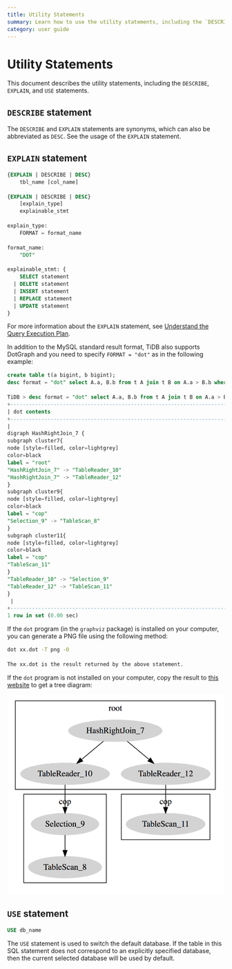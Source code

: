 ```yaml
---
title: Utility Statements
summary: Learn how to use the utility statements, including the `DESCRIBE`, `EXPLAIN`, and `USE` statements.
category: user guide
---
```


# Utility Statements

This document describes the utility statements, including the `DESCRIBE`, `EXPLAIN`, and `USE` statements.

## `DESCRIBE` statement

The `DESCRIBE` and `EXPLAIN` statements are synonyms, which can also be abbreviated as `DESC`. See the usage of the `EXPLAIN` statement.

## `EXPLAIN` statement

```sql
{EXPLAIN | DESCRIBE | DESC}
    tbl_name [col_name]

{EXPLAIN | DESCRIBE | DESC}
    [explain_type]
    explainable_stmt

explain_type:
    FORMAT = format_name

format_name:
    "DOT"

explainable_stmt: {
    SELECT statement
  | DELETE statement
  | INSERT statement
  | REPLACE statement
  | UPDATE statement
}
```

For more information about the `EXPLAIN` statement, see [Understand the Query Execution Plan](../sql/understanding-the-query-execution-plan.md).

In addition to the MySQL standard result format, TiDB also supports DotGraph and you need to specify `FORMAT = "dot"` as in the following example:

```sql
create table t(a bigint, b bigint);
desc format = "dot" select A.a, B.b from t A join t B on A.a > B.b where A.a < 10;

TiDB > desc format = "dot" select A.a, B.b from t A join t B on A.a > B.b where A.a < 10;desc format = "dot" select A.a, B.b from t A join t B on A.a > B.b where A.a < 10;
+--------------------------------------------------------------------------------------------------------------------------------------------------------------------------------------------------------------------------------------------------------------------------------------------------------------------------------------------------------------------------------------------------------------------------------------------------------------------------------------------+
| dot contents                                                                                                                                                                                                                                                                                                                                                                                                                                                                               |
+--------------------------------------------------------------------------------------------------------------------------------------------------------------------------------------------------------------------------------------------------------------------------------------------------------------------------------------------------------------------------------------------------------------------------------------------------------------------------------------------+
|
digraph HashRightJoin_7 {
subgraph cluster7{
node [style=filled, color=lightgrey]
color=black
label = "root"
"HashRightJoin_7" -> "TableReader_10"
"HashRightJoin_7" -> "TableReader_12"
}
subgraph cluster9{
node [style=filled, color=lightgrey]
color=black
label = "cop"
"Selection_9" -> "TableScan_8"
}
subgraph cluster11{
node [style=filled, color=lightgrey]
color=black
label = "cop"
"TableScan_11"
}
"TableReader_10" -> "Selection_9"
"TableReader_12" -> "TableScan_11"
}
 |
+--------------------------------------------------------------------------------------------------------------------------------------------------------------------------------------------------------------------------------------------------------------------------------------------------------------------------------------------------------------------------------------------------------------------------------------------------------------------------------------------+
1 row in set (0.00 sec)
```

If the `dot` program (in the `graphviz` package) is installed on your computer, you can generate a PNG file using the following method:

```bash
dot xx.dot -T png -O

The xx.dot is the result returned by the above statement.
```

If the `dot` program is not installed on your computer, copy the result to [this website](http://www.webgraphviz.com/) to get a tree diagram:

![Explain Dot](../media/explain_dot.png)

## `USE` statement

```sql
USE db_name
```

The `USE` statement is used to switch the default database. If the table in this SQL statement does not correspond to an explicitly specified database, then the current selected database will be used by default.